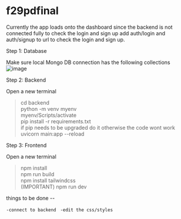 # f29pdfinal

Currently the app loads onto the dashboard since the backend is not connected fully to check the login and sign up add auth/login and auth/signup to url to check the login and sign up. 



Step 1: Database

Make sure local Mongo DB connection has the following collections <br />
![image](https://github.com/user-attachments/assets/67f5f52c-6c03-4793-9fdd-ca9deb91a3e0) <br />



Step 2: Backend

Open a new terminal
>cd backend <br />
>python -m venv myenv <br />
> myenv/Scripts/activate <br />
>pip install -r requirements.txt <br />
> if pip needs to be upgraded do it otherwise the code wont work <br />
>uvicorn main:app --reload <br />

Step 3: Frontend

Open a new terminal
>npm install <br />
>npm run build <br />
>npm install tailwindcss <br /> (IMPORTANT)
>npm run dev <br />

things to be done --

``-connect to backend ``
``-edit the css/styles``


